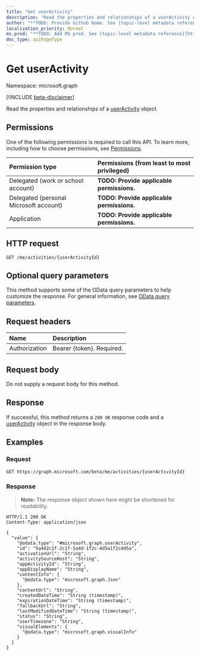 ```yaml
---
title: "Get userActivity"
description: "Read the properties and relationships of a userActivity object."
author: "**TODO: Provide Github Name. See [topic-level metadata reference](https://msgo.azurewebsites.net/add/document/guidelines/metadata.html#topic-level-metadata)**"
localization_priority: Normal
ms.prod: "**TODO: Add MS prod. See [topic-level metadata reference](https://msgo.azurewebsites.net/add/document/guidelines/metadata.html#topic-level-metadata)**"
doc_type: apiPageType
---
```


# Get userActivity
Namespace: microsoft.graph

[!INCLUDE [beta-disclaimer](../../includes/beta-disclaimer.md)]

Read the properties and relationships of a [userActivity](../resources/useractivity.md) object.

## Permissions
One of the following permissions is required to call this API. To learn more, including how to choose permissions, see [Permissions](/graph/permissions-reference).

|Permission type|Permissions (from least to most privileged)|
|:---|:---|
|Delegated (work or school account)|**TODO: Provide applicable permissions.**|
|Delegated (personal Microsoft account)|**TODO: Provide applicable permissions.**|
|Application|**TODO: Provide applicable permissions.**|

## HTTP request

<!-- {
  "blockType": "ignored"
}
-->
``` http
GET /me/activities/{userActivityId}
```

## Optional query parameters
This method supports some of the OData query parameters to help customize the response. For general information, see [OData query parameters](/graph/query-parameters).

## Request headers
|Name|Description|
|:---|:---|
|Authorization|Bearer {token}. Required.|

## Request body
Do not supply a request body for this method.

## Response

If successful, this method returns a `200 OK` response code and a [userActivity](../resources/useractivity.md) object in the response body.

## Examples

### Request
<!-- {
  "blockType": "request",
  "name": "get_useractivity"
}
-->
``` http
GET https://graph.microsoft.com/beta/me/activities/{userActivityId}
```


### Response
>**Note:** The response object shown here might be shortened for readability.
<!-- {
  "blockType": "response",
  "truncated": true,
  "@odata.type": "microsoft.graph.userActivity"
}
-->
``` http
HTTP/1.1 200 OK
Content-Type: application/json

{
  "value": {
    "@odata.type": "#microsoft.graph.userActivity",
    "id": "5a4d2c1f-2c1f-5a4d-1f2c-4d5a1f2c4d5a",
    "activationUrl": "String",
    "activitySourceHost": "String",
    "appActivityId": "String",
    "appDisplayName": "String",
    "contentInfo": {
      "@odata.type": "microsoft.graph.Json"
    },
    "contentUrl": "String",
    "createdDateTime": "String (timestamp)",
    "expirationDateTime": "String (timestamp)",
    "fallbackUrl": "String",
    "lastModifiedDateTime": "String (timestamp)",
    "status": "String",
    "userTimezone": "String",
    "visualElements": {
      "@odata.type": "microsoft.graph.visualInfo"
    }
  }
}
```

